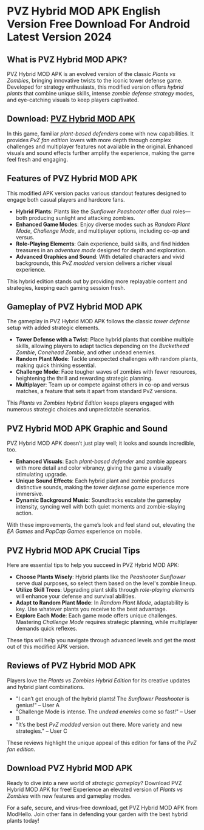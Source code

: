 # PVZ Hybrid MOD APK English Version Free Download For Android Latest Version 2024

## What is PVZ Hybrid MOD APK?

PVZ Hybrid MOD APK is an evolved version of the classic *Plants vs Zombies*, bringing innovative twists to the iconic tower defense game. Developed for strategy enthusiasts, this modified version offers *hybrid plants* that combine unique skills, intense *zombie defense strategy* modes, and eye-catching visuals to keep players captivated.

## Download: [PVZ Hybrid MOD APK](https://modhello.com/pvz-hybrid/)

In this game, familiar *plant-based defenders* come with new capabilities. It provides *PvZ fan edition* lovers with more depth through complex challenges and multiplayer features not available in the original. Enhanced visuals and sound effects further amplify the experience, making the game feel fresh and engaging.

## Features of PVZ Hybrid MOD APK

This modified APK version packs various standout features designed to engage both casual players and hardcore fans.

- **Hybrid Plants**: Plants like the *Sunflower Peashooter* offer dual roles—both producing sunlight and attacking zombies.
- **Enhanced Game Modes**: Enjoy diverse modes such as *Random Plant Mode*, *Challenge Mode*, and multiplayer options, including co-op and versus.
- **Role-Playing Elements**: Gain experience, build skills, and find hidden treasures in an *adventure mode* designed for depth and exploration.
- **Advanced Graphics and Sound**: With detailed characters and vivid backgrounds, this *PvZ modded* version delivers a richer visual experience.

This hybrid edition stands out by providing more replayable content and strategies, keeping each gaming session fresh.

## Gameplay of PVZ Hybrid MOD APK

The gameplay in PVZ Hybrid MOD APK follows the classic *tower defense* setup with added strategic elements.

- **Tower Defense with a Twist**: Place hybrid plants that combine multiple skills, allowing players to adapt tactics depending on the *Buckethead Zombie*, *Conehead Zombie*, and other undead enemies.
- **Random Plant Mode**: Tackle unexpected challenges with random plants, making quick thinking essential.
- **Challenge Mode**: Face tougher waves of zombies with fewer resources, heightening the thrill and rewarding strategic planning.
- **Multiplayer**: Team up or compete against others in co-op and versus matches, a feature that sets it apart from standard PvZ versions.

This *Plants vs Zombies Hybrid Edition* keeps players engaged with numerous strategic choices and unpredictable scenarios.

## PVZ Hybrid MOD APK Graphic and Sound

PVZ Hybrid MOD APK doesn’t just play well; it looks and sounds incredible, too.

- **Enhanced Visuals**: Each *plant-based defender* and zombie appears with more detail and color vibrancy, giving the game a visually stimulating upgrade.
- **Unique Sound Effects**: Each hybrid plant and zombie produces distinctive sounds, making the *tower defense game* experience more immersive.
- **Dynamic Background Music**: Soundtracks escalate the gameplay intensity, syncing well with both quiet moments and zombie-slaying action.

With these improvements, the game’s look and feel stand out, elevating the *EA Games* and *PopCap Games* experience on mobile.

## PVZ Hybrid MOD APK Crucial Tips

Here are essential tips to help you succeed in PVZ Hybrid MOD APK:

- **Choose Plants Wisely**: Hybrid plants like the *Peashooter Sunflower* serve dual purposes, so select them based on the level's zombie lineup.
- **Utilize Skill Trees**: Upgrading plant skills through *role-playing elements* will enhance your defense and survival abilities.
- **Adapt to Random Plant Mode**: In *Random Plant Mode*, adaptability is key. Use whatever plants you receive to the best advantage.
- **Explore Each Mode**: Each game mode offers unique challenges. Mastering *Challenge Mode* requires strategic planning, while multiplayer demands quick reflexes.

These tips will help you navigate through advanced levels and get the most out of this modified APK version.

## Reviews of PVZ Hybrid MOD APK

Players love the *Plants vs Zombies Hybrid Edition* for its creative updates and hybrid plant combinations.

- "I can’t get enough of the hybrid plants! The *Sunflower Peashooter* is genius!" – User A
- "Challenge Mode is intense. The *undead enemies* come so fast!" – User B
- "It’s the best *PvZ modded* version out there. More variety and new strategies." – User C

These reviews highlight the unique appeal of this edition for fans of the *PvZ fan edition*.

## Download PVZ Hybrid MOD APK

Ready to dive into a new world of *strategic gameplay*? Download PVZ Hybrid MOD APK for free! Experience an elevated version of *Plants vs Zombies* with new features and gameplay modes. 

For a safe, secure, and virus-free download, get PVZ Hybrid MOD APK from ModHello. Join other fans in defending your garden with the best hybrid plants today!
